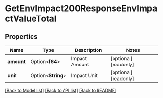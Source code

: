 # GetEnvImpact200ResponseEnvImpactValueTotal

## Properties

Name | Type | Description | Notes
------------ | ------------- | ------------- | -------------
**amount** | Option<**f64**> | Impact Amount | [optional][readonly]
**unit** | Option<**String**> | Impact Unit | [optional][readonly]

[[Back to Model list]](../README.md#documentation-for-models) [[Back to API list]](../README.md#documentation-for-api-endpoints) [[Back to README]](../README.md)


